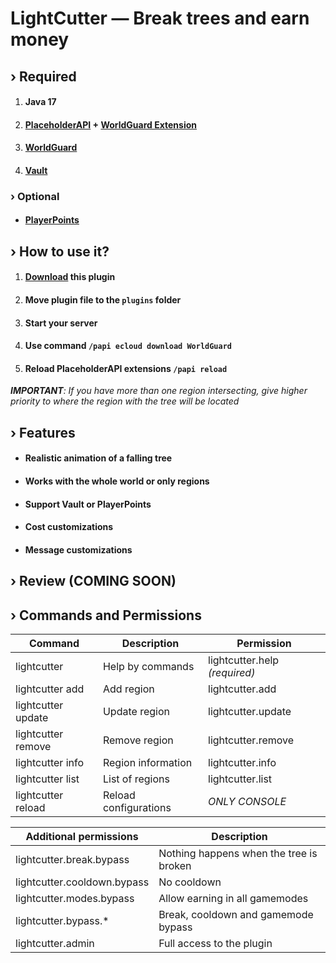 # LightCutter — Break trees and earn money

## › Required

1. #### Java 17
2. #### [PlaceholderAPI](https://github.com/PlaceholderAPI/PlaceholderAPI) + [WorldGuard Extension](https://api.extendedclip.com/expansions/worldguard)
3. #### [WorldGuard](https://dev.bukkit.org/projects/worldguard/files)
4. #### [Vault](https://github.com/MilkBowl/Vault)

### › Optional

- #### [PlayerPoints](https://www.spigotmc.org/resources/playerpoints.80745)

## › How to use it?

1. #### [Download](https://github.com/kainlighty/LightCutter/releases) this plugin
2. #### Move plugin file to the `plugins` folder
3. #### Start your server
4. #### Use command `/papi ecloud download WorldGuard`
5. #### Reload PlaceholderAPI extensions `/papi reload`

_**IMPORTANT**: If you have more than one region intersecting, give higher priority to where the region with the tree will be located_

## › Features

- #### Realistic animation of a falling tree
- #### Works with the whole world or only regions
- #### Support Vault or PlayerPoints
- #### Cost customizations
- #### Message customizations

## › Review (COMING SOON)

## › Commands and Permissions

| Command            | Description                     | Permission                    |
|--------------------|---------------------------------|-------------------------------|
| lightcutter        | Help by commands                | lightcutter.help _(required)_ |
| lightcutter add    | Add region                      | lightcutter.add               |
| lightcutter update | Update region                   | lightcutter.update            |
| lightcutter remove | Remove region                   | lightcutter.remove            |
| lightcutter info   | Region information              | lightcutter.info              |
| lightcutter list   | List of regions                 | lightcutter.list              |
| lightcutter reload | Reload configurations           | *ONLY CONSOLE*                |

| Additional permissions      | Description                             |
|-----------------------------|-----------------------------------------|
| lightcutter.break.bypass    | Nothing happens when the tree is broken |
| lightcutter.cooldown.bypass | No cooldown                             |
| lightcutter.modes.bypass    | Allow earning in all gamemodes          |
| lightcutter.bypass.*        | Break, cooldown and gamemode bypass     |
| lightcutter.admin           | Full access to the plugin               |